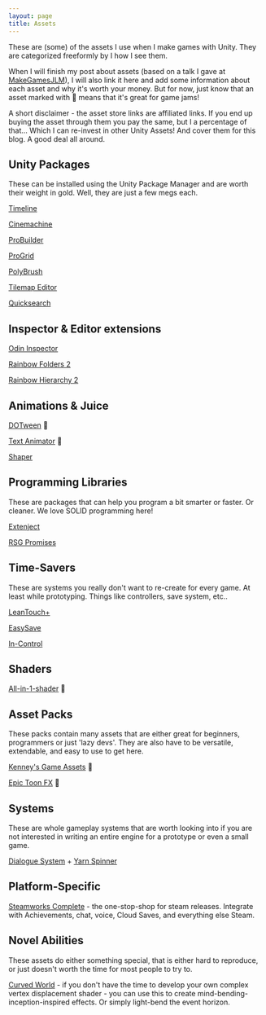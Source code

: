 ```yaml
---
layout: page
title: Assets
---
```


These are (some) of the assets I use when I make games with Unity. They are categorized freeformly by I how I see them.

When I will finish my post about assets (based on a talk I gave at [MakeGamesJLM](https://www.facebook.com/groups/407019109420168/?ref=pages_group_cta)), I will also link it here and add some information about each asset and why it's worth your money. But for now, just know that an asset marked with :pizza: means that it's great for game jams!

A short disclaimer - the asset store links are affiliated links. If you end up buying the asset through them you pay the same, but I a percentage of that... Which I can re-invest in other Unity Assets! And cover them for this blog. A good deal all around.

## Unity Packages

These can be installed using the Unity Package Manager and are worth their weight in gold. Well, they are just a few megs each.

[Timeline](https://docs.unity3d.com/Packages/com.unity.timeline@1.2/manual/index.html)

[Cinemachine](https://unity.com/unity/features/editor/art-and-design/cinemachine)

[ProBuilder](https://unity3d.com/unity/features/worldbuilding/probuilder)

[ProGrid](https://docs.unity3d.com/Packages/com.unity.progrids@3.0/manual/index.html)

[PolyBrush](https://unity3d.com/unity/features/worldbuilding/polybrush)

[Tilemap Editor](https://docs.unity3d.com/2019.3/Documentation/Manual/class-Tilemap.html)

[Quicksearch](https://docs.unity3d.com/Packages/com.unity.quicksearch@1.1/manual/index.html)

## Inspector & Editor extensions

[Odin Inspector](https://bit.ly/36ZvtMn)

[Rainbow Folders 2](https://bit.ly/376dEM1)

[Rainbow Hierarchy 2](https://bit.ly/3qHdWAC)

## Animations & Juice

[DOTween](https://bit.ly/3oD124D) :pizza:

[Text Animator](https://bit.ly/2KcDt3C) :pizza:

[Shaper](https://bit.ly/39V28or)

## Programming Libraries

These are packages that can help you program a bit smarter or faster. Or cleaner. We love SOLID programming here!

[Extenject](https://bit.ly/33YktNy)

[RSG Promises](https://github.com/Real-Serious-Games/C-Sharp-Promise)

## Time-Savers

These are systems you really don't want to re-create for every game. At least while prototyping. Things like controllers, save system, etc..

[LeanTouch+](https://bit.ly/371OHBf)

[EasySave](https://bit.ly/33Z0Dl9)

[In-Control](https://bit.ly/3oH0SJt)

## Shaders

[All-in-1-shader](https://bit.ly/376fT1T) :pizza:

## Asset Packs

These packs contain many assets that are either great for beginners, programmers or just 'lazy devs'. They are also have to be versatile, extendable, and easy to use to get here.

[Kenney's Game Assets](https://kenney.itch.io/kenney-game-assets-1) :pizza:

[Epic Toon FX](https://bit.ly/36YYjN5) :pizza:

## Systems

These are whole gameplay systems that are worth looking into if you are not interested in writing an entire engine for a prototype or even a small game.

[Dialogue System](https://bit.ly/3n1TuYN) + [Yarn Spinner](https://yarnspinner.dev/)

## Platform-Specific

[Steamworks Complete](http://bit.ly/2KmgS5i) - the one-stop-shop for steam releases. Integrate with Achievements, chat, voice, Cloud Saves, and everything else Steam.

## Novel Abilities

These assets do either something special, that is either hard to reproduce, or just doesn't worth the time for most people to try to.

[Curved World](http://bit.ly/3nBvBrz) - if you don't have the time to develop your own complex vertex displacement shader - you can use this to create mind-bending-inception-inspired effects. Or simply light-bend the event horizon.
